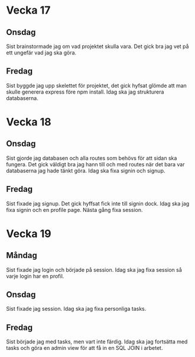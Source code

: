 # Vecka 17
## Onsdag
Sist brainstormade jag om vad projektet skulla vara. Det gick bra jag vet på ett ungefär vad jag ska göra.
## Fredag
Sist byggde jag upp skelettet för projektet, det gick hyfsat glömde att man skulle generera express före npm install. Idag ska jag strukturera databaserna.

# Vecka 18
## Onsdag
Sist gjorde jag databasen och alla routes som behövs för att sidan ska fungera. Det gick väldigt bra jag hann till och med routes när det bara var databaserna jag hade tänkt göra. Idag ska fixa signin och signup.
## Fredag
Sist fixade jag signup. Det gick hyffsat fick inte till signin dock. Idag ska jag fixa signin och en profile page. Nästa gång fixa session.

# Vecka 19
## Måndag
Sist fixade jag login och började på session. Idag ska jag fixa session så varje login har en profil.

## Onsdag
Sist fixade jag session. Idag ska jag fixa personliga tasks.

## Fredag
Sist började jag med tasks, men vart inte färdig. Idag ska jag fortsätta med tasks och göra en admin view för att få in en SQL JOIN i arbetet.
